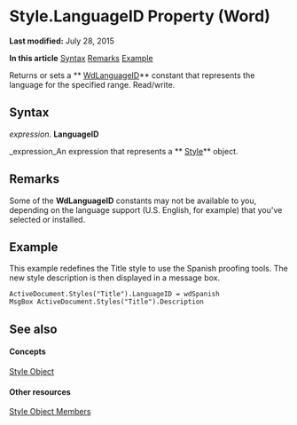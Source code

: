 
# Style.LanguageID Property (Word)

 **Last modified:** July 28, 2015

 **In this article**
 [Syntax](#sectionSection0)
 [Remarks](#sectionSection1)
 [Example](#sectionSection2)


Returns or sets a  ** [WdLanguageID](9b3ef147-95f3-0eb6-db0c-0166fe7d2da2.md)** constant that represents the language for the specified range. Read/write.


## Syntax
<a name="sectionSection0"> </a>

 _expression_. **LanguageID**

 _expression_An expression that represents a  ** [Style](473f8f41-2cba-769e-c0da-441d9d85b009.md)** object.


## Remarks
<a name="sectionSection1"> </a>

Some of the  **WdLanguageID** constants may not be available to you, depending on the language support (U.S. English, for example) that you've selected or installed.


## Example
<a name="sectionSection2"> </a>

This example redefines the Title style to use the Spanish proofing tools. The new style description is then displayed in a message box.


```
ActiveDocument.Styles("Title").LanguageID = wdSpanish 
MsgBox ActiveDocument.Styles("Title").Description
```


## See also
<a name="sectionSection2"> </a>


#### Concepts


 [Style Object](473f8f41-2cba-769e-c0da-441d9d85b009.md)
#### Other resources


 [Style Object Members](37c68e72-c745-bc9c-1547-0cf177cbdef4.md)
